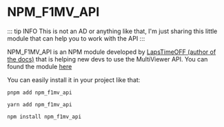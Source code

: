 # NPM_F1MV_API

::: tip INFO
This is not an AD or anything like that, I'm just sharing this little module that can help you to work with the API
:::

NPM_F1MV_API is an NPM module developed by [LapsTimeOFF (author of the docs)](https://github.com/LapsTimeOFF) that is helping new devs to use the MultiViewer API. You can found the module [here](https://www.npmjs.com/package/npm_f1mv_api)

You can easily install it in your project like that:

<CodeGroup>
  <CodeGroupItem title="PNPM">

```bash:no-line-numbers
pnpm add npm_f1mv_api
```

  </CodeGroupItem>

  <CodeGroupItem title="YARN">

```bash:no-line-numbers
yarn add npm_f1mv_api
```

  </CodeGroupItem>

  <CodeGroupItem title="NPM" active>

```bash:no-line-numbers
npm install npm_f1mv_api
```

  </CodeGroupItem>
</CodeGroup>
